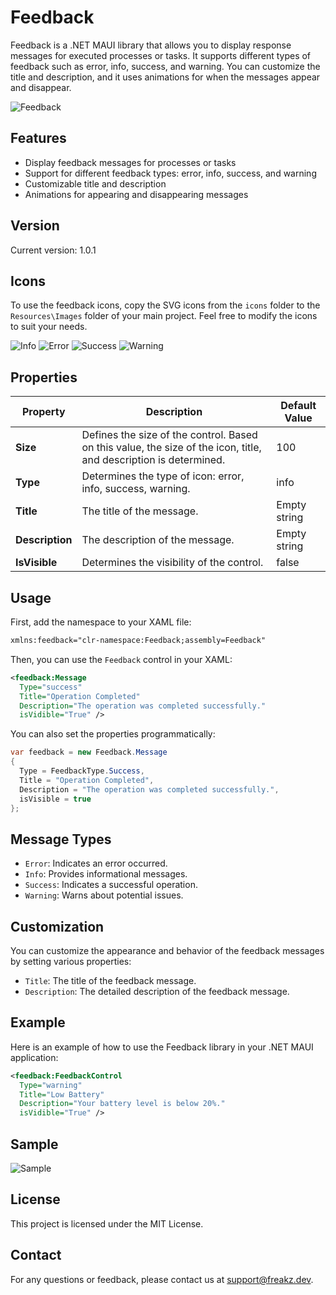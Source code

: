 # Feedback

Feedback is a .NET MAUI library that allows you to display response messages for executed processes or tasks. It supports different types of feedback such as error, info, success, and warning. You can customize the title and description, and it uses animations for when the messages appear and disappear.

![Feedback](files/Feedback.gif)

## Features

- Display feedback messages for processes or tasks
- Support for different feedback types: error, info, success, and warning
- Customizable title and description
- Animations for appearing and disappearing messages

## Version

Current version: 1.0.1

## Icons

To use the feedback icons, copy the SVG icons from the `icons` folder to the `Resources\Images` folder of your main project. Feel free to modify the icons to suit your needs.

![Info](files/info.png)
![Error](files/error.png)
![Success](files/success.png)
![Warning](files/warning.png)

## Properties

| Property   | Description                                                                 | Default Value |
|------------|-----------------------------------------------------------------------------|---------------|
| **Size**   | Defines the size of the control. Based on this value, the size of the icon, title, and description is determined. | 100           |
| **Type**   | Determines the type of icon: error, info, success, warning.                 | info          |
| **Title**  | The title of the message.                                                   | Empty string  |
| **Description** | The description of the message.                                        | Empty string  |
| **IsVisible**   | Determines the visibility of the control.                              | false         |

## Usage

First, add the namespace to your XAML file:

```xml
xmlns:feedback="clr-namespace:Feedback;assembly=Feedback"
```

Then, you can use the `Feedback` control in your XAML:

```xml
<feedback:Message
  Type="success"
  Title="Operation Completed"
  Description="The operation was completed successfully."
  isVidible="True" />
```

You can also set the properties programmatically:

```csharp
var feedback = new Feedback.Message
{
  Type = FeedbackType.Success,
  Title = "Operation Completed",
  Description = "The operation was completed successfully.",
  isVisible = true
};
```

## Message Types

- `Error`: Indicates an error occurred.
- `Info`: Provides informational messages.
- `Success`: Indicates a successful operation.
- `Warning`: Warns about potential issues.

## Customization

You can customize the appearance and behavior of the feedback messages by setting various properties:

- `Title`: The title of the feedback message.
- `Description`: The detailed description of the feedback message.

## Example

Here is an example of how to use the Feedback library in your .NET MAUI application:

```xml
<feedback:FeedbackControl
  Type="warning"
  Title="Low Battery"
  Description="Your battery level is below 20%."
  isVidible="True" />
```
## Sample

![Sample](files/Sample.gif)

## License

This project is licensed under the MIT License.

## Contact

For any questions or feedback, please contact us at [support@freakz.dev](mailto:support@freakz.dev).
